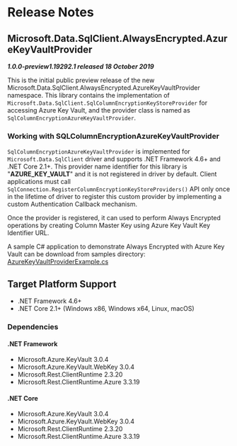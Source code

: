 # Release Notes

## Microsoft.Data.SqlClient.AlwaysEncrypted.AzureKeyVaultProvider
_**1.0.0-preview1.19292.1 released 18 October 2019**_

This is the initial public preview release of the new Microsoft.Data.SqlClient.AlwaysEncrypted.AzureKeyVaultProvider namespace. This library contains the implementation of `Microsoft.Data.SqlClient.SqlColumnEncryptionKeyStoreProvider` for accessing Azure Key Vault, and the provider class is named as `SqlColumnEncryptionAzureKeyVaultProvider`.

### Working with SQLColumnEncryptionAzureKeyVaultProvider
`SqlColumnEncryptionAzureKeyVaultProvider` is implemented for `Microsoft.Data.SqlClient` driver and supports .NET Framework 4.6+ and .NET Core 2.1+. This provider name identifier for this library is "**AZURE_KEY_VAULT**" and it is not registered in driver by default. Client applications must call `SqlConnection.RegisterColumnEncryptionKeyStoreProviders()` API only once in the lifetime of driver to register this custom provider by implementing a custom Authentication Callback mechanism.

Once the provider is registered, it can used to perform Always Encrypted operations by creating Column Master Key using Azure Key Vault Key Identifier URL.

A sample C# application to demonstrate Always Encrypted with Azure Key Vault can be download from samples directory: [AzureKeyVaultProviderExample.cs](https://github.com/dotnet/SqlClient/blob/master/doc/samples/AzureKeyVaultProviderExample.cs)


## Target Platform Support

- .NET Framework 4.6+
- .NET Core 2.1+ (Windows x86, Windows x64, Linux, macOS)

### Dependencies

#### .NET Framework

- Microsoft.Azure.KeyVault 3.0.4
- Microsoft.Azure.KeyVault.WebKey 3.0.4
- Microsoft.Rest.ClientRuntime 2.3.20
- Microsoft.Rest.ClientRuntime.Azure 3.3.19

#### .NET Core

- Microsoft.Azure.KeyVault 3.0.4
- Microsoft.Azure.KeyVault.WebKey 3.0.4
- Microsoft.Rest.ClientRuntime 2.3.20
- Microsoft.Rest.ClientRuntime.Azure 3.3.19
